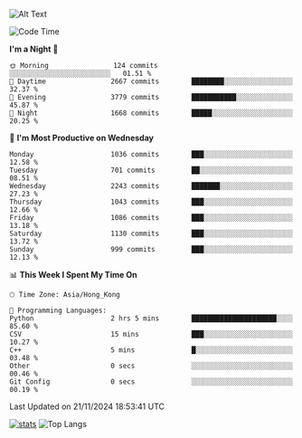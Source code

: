 ![Alt Text](https://media.tenor.com/3Gehha8RO-sAAAAC/goose-dance.gif)

<!--START_SECTION:waka-->
![Code Time](http://img.shields.io/badge/Code%20Time-352%20hrs%202%20mins-blue)

**I'm a Night 🦉** 

```text
🌞 Morning                124 commits         ░░░░░░░░░░░░░░░░░░░░░░░░░   01.51 % 
🌆 Daytime                2667 commits        ████████░░░░░░░░░░░░░░░░░   32.37 % 
🌃 Evening                3779 commits        ███████████░░░░░░░░░░░░░░   45.87 % 
🌙 Night                  1668 commits        █████░░░░░░░░░░░░░░░░░░░░   20.25 % 
```
📅 **I'm Most Productive on Wednesday** 

```text
Monday                   1036 commits        ███░░░░░░░░░░░░░░░░░░░░░░   12.58 % 
Tuesday                  701 commits         ██░░░░░░░░░░░░░░░░░░░░░░░   08.51 % 
Wednesday                2243 commits        ███████░░░░░░░░░░░░░░░░░░   27.23 % 
Thursday                 1043 commits        ███░░░░░░░░░░░░░░░░░░░░░░   12.66 % 
Friday                   1086 commits        ███░░░░░░░░░░░░░░░░░░░░░░   13.18 % 
Saturday                 1130 commits        ███░░░░░░░░░░░░░░░░░░░░░░   13.72 % 
Sunday                   999 commits         ███░░░░░░░░░░░░░░░░░░░░░░   12.13 % 
```


📊 **This Week I Spent My Time On** 

```text
🕑︎ Time Zone: Asia/Hong_Kong

💬 Programming Languages: 
Python                   2 hrs 5 mins        █████████████████████░░░░   85.60 % 
CSV                      15 mins             ███░░░░░░░░░░░░░░░░░░░░░░   10.27 % 
C++                      5 mins              █░░░░░░░░░░░░░░░░░░░░░░░░   03.48 % 
Other                    0 secs              ░░░░░░░░░░░░░░░░░░░░░░░░░   00.46 % 
Git Config               0 secs              ░░░░░░░░░░░░░░░░░░░░░░░░░   00.19 % 
```


 Last Updated on 21/11/2024 18:53:41 UTC
<!--END_SECTION:waka-->
[![stats](https://github-readme-stats-rose-phi.vercel.app/api?username=jxncted&count_private=true)](https://github.com/jxncted/github-readme-stats)
![Top Langs](https://github-readme-stats-rose-phi.vercel.app/api/top-langs/?username=jxncted\&layout=compact&hide=c,assembly,jupyter%20notebook)
